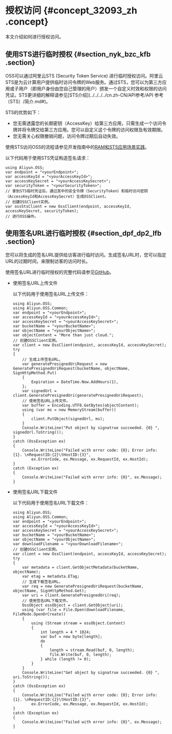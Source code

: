 # 授权访问 {#concept_32093_zh .concept}

本文介绍如何进行授权访问。

## 使用STS进行临时授权 {#section_nyk_bzc_kfb .section}

OSS可以通过阿里云STS \(Security Token Service\) 进行临时授权访问。阿里云STS是为云计算用户提供临时访问令牌的Web服务。通过STS，您可以为第三方应用或子用户（即用户身份由您自己管理的用户）颁发一个自定义时效和权限的访问凭证。STS更详细的解释请参见[STS介绍](../../../../cn.zh-CN/API参考/API 参考（STS）/简介.md#)。

STS的优势如下：

-   您无需透露您的长期密钥（AccessKey）给第三方应用，只需生成一个访问令牌并将令牌交给第三方应用。您可以自定义这个令牌的访问权限及有效期限。
-   您无需关心权限撤销问题，访问令牌过期后自动失效。

使用STS访问OSS的流程请参见开发指南中的[RAM和STS应用场景实践](../../../../cn.zh-CN/开发指南/访问与控制/访问控制.md#)。

以下代码用于使用STS凭证构造签名请求：

```
using Aliyun.OSS;
var endpoint = "<yourEndpoint>";
var accessKeyId = "<yourAccessKeyId>";
var accessKeySecret = "<yourAccessKeySecret>";
var securityToken = "<yourSecurityToken>";
// 拿到STS临时凭证后，通过其中的安全令牌（SecurityToken）和临时访问密钥（AccessKeyId和AccessKeySecret）生成OSSClient。
// 创建OSSClient实例。
var ossStsClient = new OssClient(endpoint, accessKeyId, accessKeySecret, securityToken);
// 进行OSS操作。
```

## 使用签名URL进行临时授权 {#section_dpf_dp2_lfb .section}

您可以将生成的签名URL提供给访客进行临时访问。生成签名URL时，您可以指定URL的过期时间，来限制访客的访问时长。

使用签名URL进行临时授权的完整代码请参见[GitHub](https://github.com/aliyun/aliyun-oss-csharp-sdk/blob/master/samples/Samples/UrlSignatureSample.cs)。

-   使用签名URL上传文件

    以下代码用于使用签名URL上传文件：

    ```
    using Aliyun.OSS;
    using Aliyun.OSS.Common;
    var endpoint = "<yourEndpoint>";
    var accessKeyId = "<yourAccessKeyId>";
    var accessKeySecret = "<yourAccessKeySecret>";
    var bucketName = "<yourBucketName>";
    var objectName = "<yourObjectName>";
    var objectContent = "More than just cloud.";
    // 创建OSSClient实例。
    var client = new OssClient(endpoint, accessKeyId, accessKeySecret);
    try
    {
        // 生成上传签名URL。
        var generatePresignedUriRequest = new GeneratePresignedUriRequest(bucketName, objectName, SignHttpMethod.Put)
        {
            Expiration = DateTime.Now.AddHours(1),
        };
        var signedUrl = client.GeneratePresignedUri(generatePresignedUriRequest);
        // 使用签名URL上传文件。
        var buffer = Encoding.UTF8.GetBytes(objectContent);
        using (var ms = new MemoryStream(buffer))
        {
            client.PutObject(signedUrl, ms);
        }
        Console.WriteLine("Put object by signatrue succeeded. {0} ", signedUrl.ToString());
    }
    catch (OssException ex)
    {
        Console.WriteLine("Failed with error code: {0}; Error info: {1}. \nRequestID:{2}\tHostID:{3}",
            ex.ErrorCode, ex.Message, ex.RequestId, ex.HostId);
    }
    catch (Exception ex)
    {
        Console.WriteLine("Failed with error info: {0}", ex.Message);
    }
    ```

-   使用签名URL下载文件

    以下代码用于使用签名URL下载文件：

    ```
    using Aliyun.OSS;
    using Aliyun.OSS.Common;
    var endpoint = "<yourEndpoint>";
    var accessKeyId = "<yourAccessKeyId>";
    var accessKeySecret = "<yourAccessKeySecret>";
    var bucketName = "<yourBucketName>";
    var objectName = "<yourObjectName>";
    var downloadFilename = "<yourDownloadFilename>";
    // 创建OSSClient实例。
    var client = new OssClient(endpoint, accessKeyId, accessKeySecret);
    try
    {
        var metadata = client.GetObjectMetadata(bucketName, objectName);
        var etag = metadata.ETag;
        // 生成下载签名URL。
        var req = new GeneratePresignedUriRequest(bucketName, objectName, SignHttpMethod.Get);
        var uri = client.GeneratePresignedUri(req);
        // 使用签名URL下载文件。
        OssObject ossObject = client.GetObject(uri);
        using (var file = File.Open(downloadFilename, FileMode.OpenOrCreate))
        {
            using (Stream stream = ossObject.Content)
            {
                int length = 4 * 1024;
                var buf = new byte[length];
                do
                {
                    length = stream.Read(buf, 0, length);
                    file.Write(buf, 0, length);
                } while (length != 0);
            }
        }
        Console.WriteLine("Get object by signatrue succeeded. {0} ", uri.ToString());
    }
    catch (OssException ex)
    {
        Console.WriteLine("Failed with error code: {0}; Error info: {1}. \nRequestID:{2}\tHostID:{3}", 
            ex.ErrorCode, ex.Message, ex.RequestId, ex.HostId);
    }
    catch (Exception ex)
    {
        Console.WriteLine("Failed with error info: {0}", ex.Message);
    }
    ```


